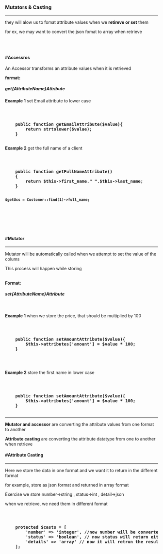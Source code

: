   <h3>Mutators & Casting</h3>
  <hr>
  <p>they will alow us to fomat attribute values when we <b>retireve or set</b> them</p>
  <p>for ex, we may want to convert the json fomat to array when retrieve</p>
  <br>
  <br>
  <h4>#Accessros</h4>
  <p>An Accessor transforms an attribute values when it is retrieved</p>
  <p><b>format: </b><h5>get{AttributeName}Attribute</h5></p>
 <p><b>Example 1</b> set Email attribute to lower case</p>
 <br>
 <pre><b>
    public function getEmailAttribute($value){
        return strtolower($value);
    }
 </b></pre>
 <p><b>Example 2</b> get the full name of a client</p>
 <br>
 <pre><b>
    public function getFullNameAttribute()
    {
        return $this->first_name." ".$this->last_name;
    }

    $getUcs = Customer::find(1)->full_name;

</b></pre>
<br>
<br>

 <h4>#Mutator</h4>
 <hr>
  <p>Mutator will be automatically called when we attempt to set the value of the colums</p>
 <p>This process will happen while storing</p>
 <br>
 <b>Format: </b><h5>set{AttributeName}Attribute</h5>
 <br>
 <p><b>Example 1</b> when we store the price, that should be multiplied by 100</p>
 <br>
 <pre><b>
    public function setAmountAttribute($value){
        $this->attributes['amount'] = $value * 100;
    }
 </b></pre>
 <br>
 <p><b>Example 2</b> store the first name in lower case</p>
 <br>
 <pre><b>
    public function setAmountAttribute($value){
        $this->attributes['amount'] = $value * 100;
    }
 </b></pre>
  <hr>
    <p><b>Mutator and accessor</b> are converting the attribute values from one format to another</p>
    <p><b>Attribute casting</b> are converting the attribute datatype from one to another when retrieve </p>
 <h4>#Attribute Casting</h4>
 <hr>
 <p>Here we store the data in one format and we want it to return in the different format</p>
 <p>for example, store as json format and returned in array format</p>
<p>Exercise we store number->string , status->int , detail->json</p>
<p>when we retrieve, we need them in different format</p>
<br>
<pre><b>
    protected $casts = [
        'number' => 'integer', //now number will be converted from string to int
        'status' => 'boolean', // now status will return either true or false
        'details' => 'array' // now it will retrun the result as an array
    ];
</b></pre>
